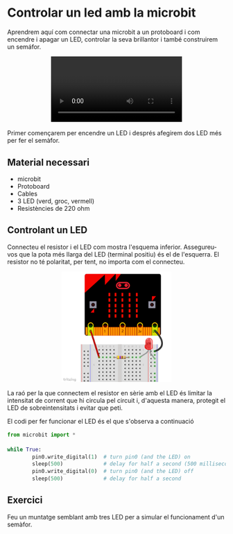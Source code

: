 
# Controlar un led amb la microbit

Aprendrem aquí com connectar una microbit a un protoboard i com encendre i apagar un LED, controlar la seva brillantor i també construirem un semáfor.


<div align="middle">
<video width="60%">
      <source src="img/leds_traffic.mp4" type="video/mp4">
</video></div>

Primer començarem per encendre un LED i després afegirem dos LED més per fer el semàfor.

## Material necessari
* microbit
* Protoboard
* Cables
* 3 LED (verd, groc, vermell)
* Resistències de 220 ohm

## Controlant un LED

Connecteu el resistor i el LED com mostra l'esquema inferior. Assegureu-vos que la pota més llarga del LED (terminal positiu) és el de l'esquerra. El resistor no té polaritat, per tent, no importa com el connecteu.

<div align="middle">
<img src="img/leds_breadboard_blink.png" width="50%">
</div>

La raó per la que connectem el resistor en sèrie amb el LED és limitar la intensitat de corrent que hi circula pel circuit i, d'aquesta manera, protegit el LED de sobreintensitats i evitar que peti.

El codi per fer funcionar el LED és el que s'observa a continuació


```python
from microbit import *
     
while True: 
        pin0.write_digital(1)  # turn pin0 (and the LED) on
        sleep(500)             # delay for half a second (500 milliseconds)
        pin0.write_digital(0)  # turn pin0 (and the LED) off
        sleep(500)             # delay for half a second
```

## Exercici

Feu un muntatge semblant amb tres LED per a simular el funcionament d'un semàfor.
